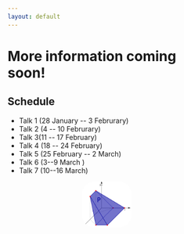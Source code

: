 ```yaml
---
layout: default
---
```


<head>
  <meta name="viewport" content="width=device-width, initial-scale=1">
   <style>
  * {
    box-sizing: border-box;
  }
.front_page_pic {
    width: 25%;
    border-radius: 25px;
    margin-left: auto;
    margin-right: auto;
    display: block;
} 
  </style>
</head>

<h1>More information coming soon!</h1>

## Schedule

- Talk 1 (28 January -- 3 Februrary)
- Talk 2 (4 -- 10 Februrary)
- Talk 3(11 -- 17 February)
- Talk 4 (18 -- 24 February)
- Talk 5 (25 February -- 2 March)
- Talk 6 (3--9 March )
- Talk 7 (10--16 March)

<img src="polytope.png" class="front_page_pic">